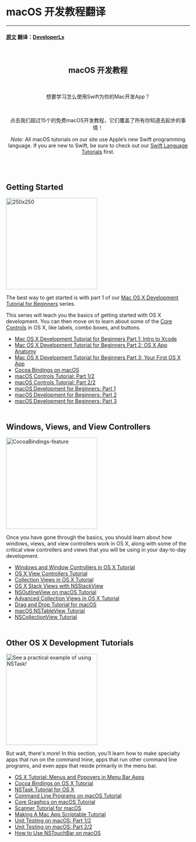 # macOS 开发教程翻译
---
#### [原文](https://www.raywenderlich.com/category/macos) 翻译：[DeveloperLx](http://weibo.com/DeveloperLx)


  <div id="content"> 
   <header class="entry-header"> 
    <!-- <h2 class="entry-title"> --> 
    <h2 class="entry-title">macOS 开发教程</h2>
    <div class="content-wrapper taxonomy-description">
     <p>想要学习怎么使用Swift为你的Mac开发App？</p> 
     <p>点击我们超过15个的免费macOS开发教程，它们覆盖了所有你知道去起步的事情！</p> 
     <div class="note">
      <em>Note:</em> All macOS tutorials on our site use Apple’s new Swift programming language. If you are new to Swift, be sure to check out our 
      <a href="http://www.raywenderlich.com/swift-language-tutorials" sl-processed="1">Swift Language Tutorials</a> first.
     </div> 
    </div> 
    <!-- </h2> --> 
   </header> 
   <div class="content-wrapper"> 
    <h2 style="clear:both; padding-top: 20px;">Getting Started</h2>
    <img class="alignright size-full wp-image-110249 bordered" src="https://koenig-media.raywenderlich.com/uploads/2015/07/250x250.png" alt="250x250" width="250" height="250" /> 
    <p>The best way to get started is with part 1 of our <a href="https://www.raywenderlich.com/110170/mac-os-x-development-tutorial-for-beginners-part-1-intro-to-xcode" sl-processed="1">Mac OS X Development Tutorial for Beginners</a> series.</p> 
    <p>This series will teach you the basics of getting started with OS X development. You can then move on to learn about some of the <a href="https://www.raywenderlich.com/82046/introduction-to-os-x-tutorial-core-controls-and-swift-part-1" sl-processed="1">Core Controls</a> in OS X, like labels, combo boxes, and buttons.</p>
    <ul>
     <li><a href="https://www.raywenderlich.com/110170/mac-os-x-development-tutorial-for-beginners-part-1-intro-to-xcode" sl-processed="1">Mac OS X Development Tutorial for Beginners Part 1: Intro to Xcode</a></li>
     <li><a href="https://www.raywenderlich.com/110267/mac-os-x-development-tutorial-beginners-part-2-os-x-app-anatomy" sl-processed="1">Mac OS X Development Tutorial for Beginners Part 2: OS X App Anatomy</a></li>
     <li><a href="https://www.raywenderlich.com/110269/mac-os-x-development-tutorial-beginners-part-3-first-os-x-app" sl-processed="1">Mac OS X Development Tutorial for Beginners Part 3: Your First OS X App</a></li>
     <li><a href="https://www.raywenderlich.com/141297/cocoa-bindings-macos" sl-processed="1">Cocoa Bindings on macOS</a></li>
     <li><a href="https://www.raywenderlich.com/149295/macos-controls-tutorial-part-12" sl-processed="1">macOS Controls Tutorial: Part 1/2</a></li>
     <li><a href="https://www.raywenderlich.com/149297/macos-controls-tutorial-part-22" sl-processed="1">macOS Controls Tutorial: Part 2/2</a></li>
     <li><a href="https://www.raywenderlich.com/151741/macos-development-beginners-part-1" sl-processed="1">macOS Development for Beginners: Part 1</a></li>
     <li><a href="https://www.raywenderlich.com/151746/macos-development-beginners-part-2" sl-processed="1">macOS Development for Beginners: Part 2</a></li>
     <li><a href="https://www.raywenderlich.com/151748/macos-development-beginners-part-3" sl-processed="1">macOS Development for Beginners: Part 3</a></li>
    </ul>
    <h2 style="clear:both; padding-top: 20px;">Windows, Views, and View Controllers</h2>
    <img src="https://koenig-media.raywenderlich.com/uploads/2016/03/CocoaBindings-feature-250x250.png" alt="CocoaBindings-feature" width="250" height="250" class="alignright size-thumbnail wp-image-129292 bordered" /> 
    <p>Once you have gone through the basics, you should learn about how windows, views, and view controllers work in OS X, along with some of the critical view controllers and views that you will be using in your day-to-day development.</p>
    <ul>
     <li><a href="https://www.raywenderlich.com/111947/windows-and-window-controllers-in-os-x-tutorial" sl-processed="1">Windows and Window Controllers in OS X Tutorial</a></li>
     <li><a href="https://www.raywenderlich.com/112811/os-x-view-controllers-tutorial" sl-processed="1">OS X View Controllers Tutorial</a></li>
     <li><a href="https://www.raywenderlich.com/120494/collection-views-os-x-tutorial" sl-processed="1">Collection Views in OS X Tutorial</a></li>
     <li><a href="https://www.raywenderlich.com/122295/os-x-stack-views-nsstackview" sl-processed="1">OS X Stack Views with NSStackView</a></li>
     <li><a href="https://www.raywenderlich.com/123463/nsoutlineview-macos-tutorial" sl-processed="1">NSOutlineView on macOS Tutorial</a></li>
     <li><a href="https://www.raywenderlich.com/132268/advanced-collection-views-os-x-tutorial" sl-processed="1">Advanced Collection Views in OS X Tutorial</a></li>
     <li><a href="https://www.raywenderlich.com/136272/drag-and-drop-tutorial-for-macos" sl-processed="1">Drag and Drop Tutorial for macOS</a></li>
     <li><a href="https://www.raywenderlich.com/143828/macos-nstableview-tutorial" sl-processed="1">macOS NSTableView Tutorial</a></li>
     <li><a href="https://www.raywenderlich.com/145978/nscollectionview-tutorial" sl-processed="1">NSCollectionView Tutorial</a></li>
    </ul>
    <h2 style="clear:both; padding-top: 20px;">Other OS X Development Tutorials</h2>
    <img src="https://koenig-media.raywenderlich.com/uploads/2016/03/NSTask-for-mac-feature-250x250.png" alt="See a practical example of using NSTask!" width="250" height="250" class="size-thumbnail wp-image-129761 bordered alignright" /> 
    <p>But wait, there's more! In this section, you'll learn how to make specialty apps that run on the command lnine, apps that run other command line programs, and even apps that reside primarily in the menu bar.</p>
    <ul>
     <li><a href="https://www.raywenderlich.com/98178/os-x-tutorial-menus-popovers-menu-bar-apps" sl-processed="1">OS X Tutorial: Menus and Popovers in Menu Bar Apps</a></li>
     <li><a href="https://www.raywenderlich.com/124490/cocoa-bindings-os-x-tutorial" sl-processed="1">Cocoa Bindings on OS X Tutorial</a></li>
     <li><a href="https://www.raywenderlich.com/125071/nstask-tutorial-os-x" sl-processed="1">NSTask Tutorial for OS X</a></li>
     <li><a href="https://www.raywenderlich.com/128039/command-line-programs-macos-tutorial" sl-processed="1">Command Line Programs on macOS Tutorial</a></li>
     <li><a href="https://www.raywenderlich.com/128614/core-graphics-os-x-tutorial" sl-processed="1">Core Graphics on macOS Tutorial</a></li>
     <li><a href="https://www.raywenderlich.com/128792/nsscanner-tutorial-for-os-x" sl-processed="1">Scanner Tutorial for macOS</a></li>
     <li><a href="https://www.raywenderlich.com/133007/making-mac-app-scriptable-tutorial" sl-processed="1">Making A Mac App Scriptable Tutorial</a></li>
     <li><a href="https://www.raywenderlich.com/141405/unit-testing-macos-part-12" sl-processed="1">Unit Testing on macOS: Part 1/2</a></li>
     <li><a href="https://www.raywenderlich.com/142090/unit-testing-macos-part-22" sl-processed="1">Unit Testing on macOS: Part 2/2</a></li>
     <li><a href="https://www.raywenderlich.com/147118/use-nstouchbar-macos" sl-processed="1">How to Use NSTouchBar on macOS</a></li>
    </ul> 
   </div> 
  </div> 

